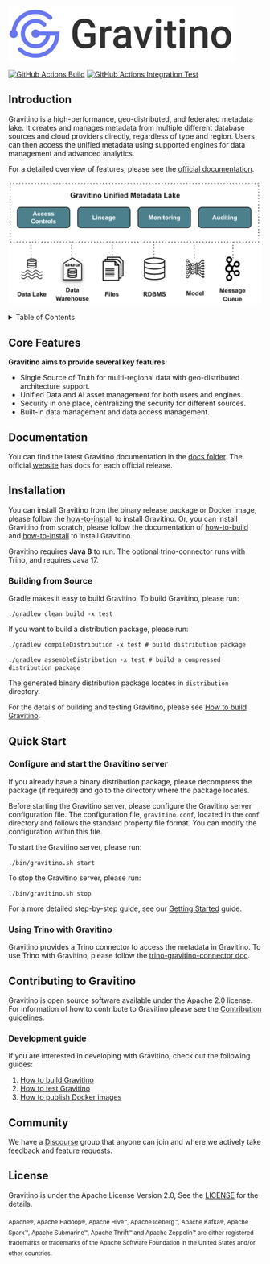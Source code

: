 <!--
  Copyright 2023 Datastrato Pvt Ltd.
  This software is licensed under the Apache License version 2.
-->

![Gravitino Logo](docs/assets/gravitino-logo.png)

[![GitHub Actions Build](https://github.com/datastrato/gravitino/actions/workflows/build.yml/badge.svg)](https://github.com/datastrato/gravitino/actions/workflows/build.yml)
[![GitHub Actions Integration Test](https://github.com/datastrato/gravitino/actions/workflows/integration-test.yml/badge.svg)](https://github.com/datastrato/gravitino/actions/workflows/integration-test.yml)

## Introduction

Gravitino is a high-performance, geo-distributed, and federated metadata lake. It creates and manages metadata 
from multiple different database sources and cloud providers directly, regardless of type and region. Users can then 
access the unified metadata using supported engines for data management and advanced analytics.

For a detailed overview of features, please see the [official documentation](https://datastrato.ai/docs).

![Gravitino Architecture](docs/assets/gravitino-architecture.png)

<details>
<summary> Table of Contents </summary>   

- [Core Features](#core-features)
- [Documentation](#documentation)
- [Installation](#installation)
- [Quick Start](#quick-start)
- [Contributing](#contributing-to-gravitino)
- [License](#license)
</details>

## Core Features
<b>Gravitino aims to provide several key features:</b>

* Single Source of Truth for multi-regional data with geo-distributed architecture support.
* Unified Data and AI asset management for both users and engines.
* Security in one place, centralizing the security for different sources.
* Built-in data management and data access management.

## Documentation

You can find the latest Gravitino documentation in the [docs folder](docs). The official [website](https://datastrato.ai/docs) has docs for each official release.

## Installation

You can install Gravitino from the binary release package or Docker image, please follow the
[how-to-install](docs/how-to-install.md) to install Gravitino. Or, you can install Gravitino from scratch, please 
follow the documentation of
[how-to-build](docs/how-to-build.md) and [how-to-install](docs/how-to-install.md) to install Gravitino.


Gravitino requires **Java 8** to run. The optional trino-connector runs with Trino, and requires Java 17.

### Building from Source 

Gradle makes it easy to build Gravitino. To build Gravitino, please run:

```shell
./gradlew clean build -x test
```

If you want to build a distribution package, please run:

```shell
./gradlew compileDistribution -x test # build distribution package
```
```shell
./gradlew assembleDistribution -x test # build a compressed distribution package
```


The generated binary distribution package locates in `distribution` directory.

For the details of building and testing Gravitino, please see [How to build Gravitino](docs/how-to-build.md).

## Quick Start

### Configure and start the Gravitino server

If you already have a binary distribution package, please decompress the package (if required)
and go to the directory where the package locates.

Before starting the Gravitino server, please configure the Gravitino server configuration file. The
configuration file, `gravitino.conf`, located in the `conf` directory and follows the standard property file format. You can modify the configuration within this file.

To start the Gravitino server, please run:

```shell
./bin/gravitino.sh start
```

To stop the Gravitino server, please run:

```shell
./bin/gravitino.sh stop
```

For a more detailed step-by-step guide, see our [Getting Started](docs/getting-started.md) guide.

### Using Trino with Gravitino

Gravitino provides a Trino connector to access the metadata in Gravitino. To use Trino with Gravitino, please follow the [trino-gravitino-connector doc](docs/trino-connector/index.md).

## Contributing to Gravitino

Gravitino is open source software available under the Apache 2.0 license. For information of how to contribute to Gravitino please see the [Contribution guidelines](CONTRIBUTING.md).

### Development guide

If you are interested in developing with Gravitino, check out the following guides:

1. [How to build Gravitino](docs/how-to-build.md)
2. [How to test Gravitino](docs/how-to-test.md)
3. [How to publish Docker images](docs/publish-docker-images.md)

## Community
We have a [Discourse](http://gravitino.discourse.group) group that anyone can join and where we actively take feedback and feature requests.

## License

Gravitino is under the Apache License Version 2.0, See the [LICENSE](LICENSE) for the details.

<sub>Apache®, Apache Hadoop&reg;, Apache Hive&trade;, Apache Iceberg&trade;, Apache Kafka&reg;, Apache Spark&trade;, Apache Submarine&trade;, Apache Thrift&trade; and Apache Zeppelin&trade; are either registered trademarks or trademarks of the Apache Software Foundation in the United States and/or other countries.</sub>

